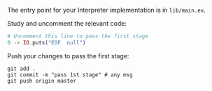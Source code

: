 The entry point for your Interpreter implementation is in `lib/main.ex`.

Study and uncomment the relevant code: 

```elixir
# Uncomment this line to pass the first stage
0 -> IO.puts("EOF  null")
```

Push your changes to pass the first stage:

```
git add .
git commit -m "pass 1st stage" # any msg
git push origin master
```

